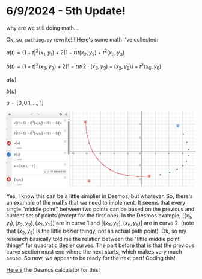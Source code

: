 # 6/9/2024 - 5th Update!

why are we still doing math...

Ok, so, `pathing.py` rewrite!!! Here's some math I've collected:

$a\left(t\right)=\left(1-t\right)^{2}\left(x_{1},y_{1}\right)+2\left(1-t\right)t\left(x_{2},y_{2}\right)+t^{2}\left(x_{3},y_{3}\right)$

$b\left(t\right)=\left(1-t\right)^{2}\left(x_{3},y_{3}\right)+2\left(1-t\right)t\left(2\cdot\left(x_{3},y_{3}\right)-\left(x_{2},y_{2}\right)\right)+t^{2}\left(x_{6},y_{6}\right)$

$a\left(u\right)$

$b\left(u\right)$

$u=\left[0,0.1,...,1\right]$

![yay real bezier curves](</updatelogs/images/062024/06092024 - 1.png>)

Yes, I know this can be a little simplier in Desmos, but whatever. So, there's an example of the maths that we need to implement. It seems that every single "middle point" between two points can be based on the previous and current set of points (except for the first one). In the Desmos example, $\left[\left(x_{1},y_{1}\right),\left(x_{2},y_{2}\right),\left(x_{3},y_{3}\right)\right]$ are in curve 1 and $\left[\left(x_{3},y_{3}\right),\left(x_{6},y_{6}\right)\right]$ are in curve 2. (note that $\left(x_{2},y_{2}\right)$ is the little bezier thingy, not an actual path point). Ok, so my research basically told me the relation between the "little middle point thingy" for quadratic Bezier curves. The part before that is that the previous curve section must end where the next starts, which makes very much sense. So now, we appear to be ready for the next part! Coding this!

[Here's](https://www.desmos.com/calculator/joithtc0kg) the Desmos calculator for this!